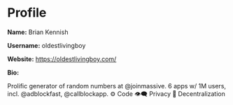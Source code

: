 # Profile

**Name:** Brian Kennish

**Username:** oldestlivingboy

**Website:** https://oldestlivingboy.com/

**Bio:**

Prolific generator of random numbers at @joinmassive. 6 apps w/ 1M users, incl.
@adblockfast, @callblockapp. ⚙️ Code 👁‍🗨 Privacy 🏴 Decentralization
